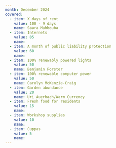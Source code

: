 ```yaml
---
month: December 2024
covered:
  - item: X days of rent
    value: 100 - 9 days
    name: Saara Mahbouba
  - item: Internets
    value: 85
    name: 
  - item: A month of public liability protection
    value: 60
    name: 
  - item: 100% renewably powered lights
    value: 50
    name: Benjamin Forster
  - item: 100% renewable computer power
    value: 50
    name: Carolyn McKenzie-Craig
  - item: Garden abundance
    value: 20
    name: Uri Auerbach/Warm Currency
  - item: Fresh food for residents
    value: 15
    name: 
  - item: Workshop supplies
    value: 10
    name: 
  - item: Cuppas
    value: 5
    name: 
---
```

